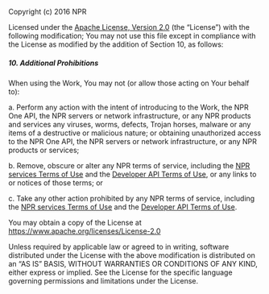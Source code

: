 Copyright (c) 2016 NPR

Licensed under the [Apache License, Version 2.0](https://www.apache.org/licenses/License-2.0) (the “License”) with the following modification; You may not use this file except in compliance with the License as modified by the addition of Section 10, as follows:

##### 10. Additional Prohibitions

When using the Work, You may not (or allow those acting on Your behalf to):

a.	Perform any action with the intent of introducing to the Work, the NPR One API, the NPR servers or network infrastructure, or any NPR products and services any viruses, worms, defects, Trojan horses, malware or any items of a destructive or malicious nature; or obtaining unauthorized access to the NPR One API, the NPR servers or network infrastructure, or any NPR products or services;

b.	Remove, obscure or alter any NPR terms of service, including the [NPR services Terms of Use](https://www.npr.org/about-npr/179876898/terms-of-use) and the [Developer API Terms of Use](https://dev.npr.org/terms-of-use/), or any links to or notices of those terms; or

c.	Take any other action prohibited by any NPR terms of service, including the [NPR services Terms of Use](https://www.npr.org/about-npr/179876898/terms-of-use) and the [Developer API Terms of Use](https://dev.npr.org/terms-of-use/).

You may obtain a copy of the License at https://www.apache.org/licenses/License-2.0

Unless required by applicable law or agreed to in writing, software distributed under the License with the above modification is distributed on an “AS IS” BASIS, WITHOUT WARRANTIES OR CONDITIONS OF ANY KIND, either express or implied.  See the License for the specific language governing permissions and limitations under the License.
